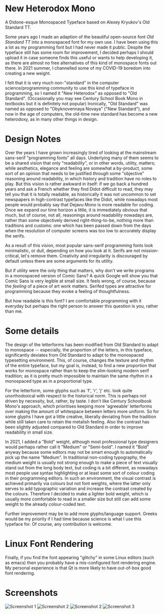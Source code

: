 # New Heterodox Mono

A Didone-esque Monospaced Typeface based on Alexey Kryukov's Old Standard TT.

Some years ago I made an adaption of the beautiful open-source font _Old Standard TT_ into a monospaced font
for my own use. I have been using this a lot as my programming font but I had never made it public.
Despite the typeface still has some room for improvement, I decided perhaps I should upload it in case someone
finds this useful or wants to help developing it, as there are almost no free alternatives of this kind of
monospace fonts out there. In 2021 summer, I channelled some of my COVID-19 boredom into creating a new weight.

I felt that it is very much non-"standard" in the computer science/programming community
to use this kind of typeface in programming, so I named it "New Heterodox" as opposed to
"Old Standard". (Occasionally you may see Century School Book Mono in textbooks but it is definitely not
popular) Ironically, "Old Standard" was named as opposed to "Obyknovennaya Novaya" ("New Standard"), and now in
the age of computers, the old-time new standard has become a new heterodoxy, as in many other things in
design.


# Design Notes

Over the years I have grown increasingly tired of looking at the mainstream sans-serif "programming fonts" all days.
Underlying many of them seems to be a shared vision that only "readability", or in other words, utility, matters;
while aesthetics, elegance and feeling are somewhat a by-product, some sort of an opinion that needs to be justified
_through_ some "objective" reasoning around readability, in which history and tradition have no roles to play. But this
vision is rather awkward in itself: if we go back a hundred years and ask a French whether they find Didot difficult
to read, they may tell you that it is totally readable, as historically it was not uncommon to set newspapers in high-contrast
typefaces like the Didot, while nowadays most people would probably say that Dejavu Mono is more readable for coding. Once
we expand our time horizon a little, it is immediately obvious that much, but of course, not all, reasonings around
readability nowadays are, rather than some objectively derived right-thing-to-be, nothing more than traditions and customs:
one which has been passed down from the days when the resolution of computer screens was too low to accurately display the
serifs.

As a result of this vision, most popular sans-serif programming fonts look minimalistic, or dull, depending on how you
look at it. Serifs are not mission-critical, let's remove them. Creativity and irregularity is discouraged by
default unless there are some arguments for its utility.

But if utility were the only thing that matters, why don't we write programs in a monospaced version of Comic Sans? A
quick Google will show you that Comic Sans is very legible at small size. It feels wrong, of course, because the _feeling_ of a
piece of art work matters. Serifed types are attractive for programming because they evoke a feeling of thoughtfulness.

But how readable is this font? I am comfortable programming with it everyday but perhaps the right person to answer this
question is you, rather than me.


# Some details

The design of the letterforms has been modified from Old Standard to adapt to monospace -- especially,
the proportion of the letters, in this typeface, significantly deviates from Old Standard to adapt to
the monospaced typesetting environment. This, of course, changes the texture and rhythm of the entire
typeface, but my goal is, instead, to find a new proportion that works for monospace rather than to
keep the slim-looking modern serif tradition; as it is pretty much impossible to maintain the same rhythm
in a monospaced type as in a proportional type.

For the letterform, some glyphs such as 'f', 'r', 'j' etc. look quite unorthodoxical with respect to the historical
norm. This is perhaps not driven by necessity, but, rather, by taste. I don't like Century Schoolbook Mono's
approach, which prioritises keeping more 'agreeable' letterforms over making the amount of whitespace between
letters more uniform. So for some glyphs I have got a little creative, liberally deviating from the tradition while
still taken care to retain the metalish feeling. Also the contrast has been slightly adjusted compared to Old
Standard in order to improve readability in small size.

In 2021, I added a "Bold" weight, although most professional type designers would perhaps rather call it "Medium" or
"Semi-bold". I named it "Bold" anyway because some editors may not be smart enough to automatically pick up the
name "Medium". In traditional non-coding typography, the medium weight is usually not strong enough to make a piece
of text visually stand out from the long body text, but coding is a bit different, as nowadays most people use syntax
highlighting or at least some sort of colour coding in their programming editors. In such an environment, the
visual contrast is achieved primarily via colours but not font weights, where the latter only serves to add typographic
variation and increase the contrast created by the colours. Therefore I decided to make a lighter bold weight,
which is usually more comfortable to read in a smaller size but still can add some weight to the already colour-coded text.

Further improvement may be to add more glyphs/language support. Greeks would be my priority if I had time because
science is what I use this typeface for. Of course, any contribution is welcome.

# Linux Font Rendering

Finally, if you find the font appearing "glitchy" in some Linux editors (such as emacs) then you probably have
a mis-configured font rendering engine. My personal experience is that Qt is more likely to have out-of-box
good font rendering.


# Screenshots

![Screenshot 1](https://git.sr.ht/~hckiang/font-new-heterodox-mono/blob/assets/screenshot03.png)
![Screenshot 2](https://git.sr.ht/~hckiang/font-new-heterodox-mono/blob/assets/screenshot05.png)
![Screenshot 2](https://git.sr.ht/~hckiang/font-new-heterodox-mono/blob/assets/screenshot04.png)
![Screenshot 3](https://git.sr.ht/~hckiang/font-new-heterodox-mono/blob/assets/screenshot02.png)


